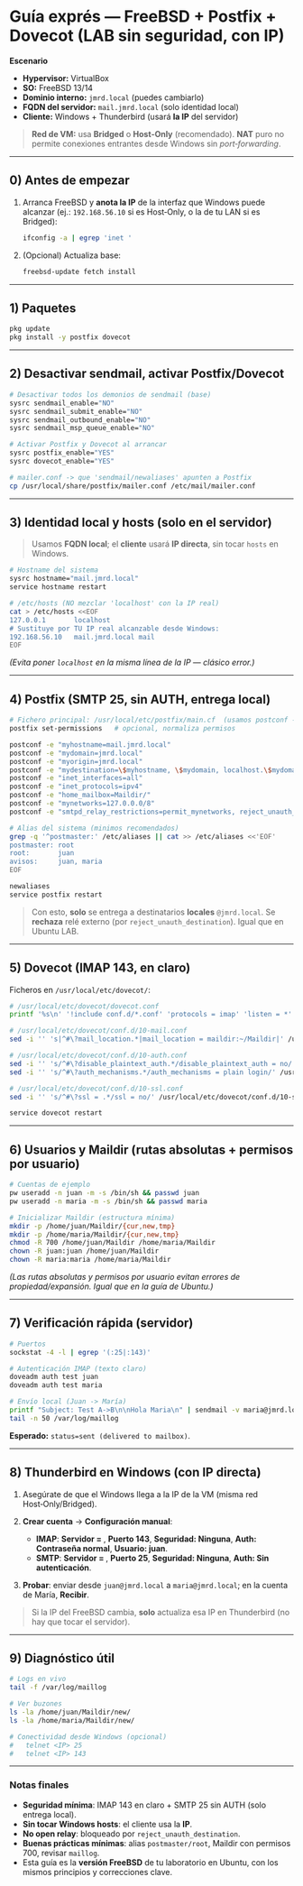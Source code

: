 # Guía exprés — FreeBSD + Postfix + Dovecot (LAB sin seguridad, con IP)

**Escenario**

* **Hypervisor:** VirtualBox
* **SO:** FreeBSD 13/14
* **Dominio interno:** `jmrd.local` (puedes cambiarlo)
* **FQDN del servidor:** `mail.jmrd.local` (solo identidad local)
* **Cliente:** Windows + Thunderbird (usará **la IP** del servidor)

> **Red de VM:** usa **Bridged** o **Host‑Only** (recomendado). **NAT** puro no permite conexiones entrantes desde Windows sin *port‑forwarding*.

---

## 0) Antes de empezar

1. Arranca FreeBSD y **anota la IP** de la interfaz que Windows puede alcanzar (ej.: `192.168.56.10` si es Host‑Only, o la de tu LAN si es Bridged):

   ```sh
   ifconfig -a | egrep 'inet '
   ```
2. (Opcional) Actualiza base:

   ```sh
   freebsd-update fetch install
   ```

---

## 1) Paquetes

```sh
pkg update
pkg install -y postfix dovecot
```

---

## 2) Desactivar sendmail, activar Postfix/Dovecot

```sh
# Desactivar todos los demonios de sendmail (base)
sysrc sendmail_enable="NO"
sysrc sendmail_submit_enable="NO"
sysrc sendmail_outbound_enable="NO"
sysrc sendmail_msp_queue_enable="NO"

# Activar Postfix y Dovecot al arrancar
sysrc postfix_enable="YES"
sysrc dovecot_enable="YES"

# mailer.conf -> que 'sendmail/newaliases' apunten a Postfix
cp /usr/local/share/postfix/mailer.conf /etc/mail/mailer.conf
```

---

## 3) Identidad local y hosts (solo en el **servidor**)

> Usamos **FQDN local**; el **cliente** usará **IP directa**, sin tocar `hosts` en Windows.

```sh
# Hostname del sistema
sysrc hostname="mail.jmrd.local"
service hostname restart

# /etc/hosts (NO mezclar 'localhost' con la IP real)
cat > /etc/hosts <<EOF
127.0.0.1       localhost
# Sustituye por TU IP real alcanzable desde Windows:
192.168.56.10   mail.jmrd.local mail
EOF
```

*(Evita poner `localhost` en la misma línea de la IP — clásico error.)* 

---

## 4) Postfix (SMTP 25, sin AUTH, entrega local)

```sh
# Fichero principal: /usr/local/etc/postfix/main.cf  (usamos postconf -e)
postfix set-permissions   # opcional, normaliza permisos

postconf -e "myhostname=mail.jmrd.local"
postconf -e "mydomain=jmrd.local"
postconf -e "myorigin=jmrd.local"
postconf -e "mydestination=\$myhostname, \$mydomain, localhost.\$mydomain, localhost"
postconf -e "inet_interfaces=all"
postconf -e "inet_protocols=ipv4"
postconf -e "home_mailbox=Maildir/"
postconf -e "mynetworks=127.0.0.0/8"
postconf -e "smtpd_relay_restrictions=permit_mynetworks, reject_unauth_destination"

# Alias del sistema (minimos recomendados)
grep -q '^postmaster:' /etc/aliases || cat >> /etc/aliases <<'EOF'
postmaster: root
root:       juan
avisos:     juan, maria
EOF

newaliases
service postfix restart
```

> Con esto, **solo** se entrega a destinatarios **locales** `@jmrd.local`. Se **rechaza** relé externo (por `reject_unauth_destination`). Igual que en Ubuntu LAB. 

---

## 5) Dovecot (IMAP 143, en claro)

Ficheros en `/usr/local/etc/dovecot/`:

```sh
# /usr/local/etc/dovecot/dovecot.conf
printf '%s\n' '!include conf.d/*.conf' 'protocols = imap' 'listen = *' > /usr/local/etc/dovecot/dovecot.conf

# /usr/local/etc/dovecot/conf.d/10-mail.conf
sed -i '' 's|^#\?mail_location.*|mail_location = maildir:~/Maildir|' /usr/local/etc/dovecot/conf.d/10-mail.conf

# /usr/local/etc/dovecot/conf.d/10-auth.conf
sed -i '' 's/^#\?disable_plaintext_auth.*/disable_plaintext_auth = no/' /usr/local/etc/dovecot/conf.d/10-auth.conf
sed -i '' 's/^#\?auth_mechanisms.*/auth_mechanisms = plain login/' /usr/local/etc/dovecot/conf.d/10-auth.conf

# /usr/local/etc/dovecot/conf.d/10-ssl.conf
sed -i '' 's/^#\?ssl = .*/ssl = no/' /usr/local/etc/dovecot/conf.d/10-ssl.conf

service dovecot restart
```

---

## 6) Usuarios y Maildir (rutas absolutas + permisos por usuario)

```sh
# Cuentas de ejemplo
pw useradd -n juan -m -s /bin/sh && passwd juan
pw useradd -n maria -m -s /bin/sh && passwd maria

# Inicializar Maildir (estructura mínima)
mkdir -p /home/juan/Maildir/{cur,new,tmp}
mkdir -p /home/maria/Maildir/{cur,new,tmp}
chmod -R 700 /home/juan/Maildir /home/maria/Maildir
chown -R juan:juan /home/juan/Maildir
chown -R maria:maria /home/maria/Maildir
```

*(Las rutas absolutas y permisos por usuario evitan errores de propiedad/expansión. Igual que en la guía de Ubuntu.)* 

---

## 7) Verificación rápida (servidor)

```sh
# Puertos
sockstat -4 -l | egrep '(:25|:143)'

# Autenticación IMAP (texto claro)
doveadm auth test juan
doveadm auth test maria

# Envío local (Juan -> María)
printf "Subject: Test A->B\n\nHola Maria\n" | sendmail -v maria@jmrd.local
tail -n 50 /var/log/maillog
```

**Esperado:** `status=sent (delivered to mailbox)`.

---

## 8) Thunderbird en Windows (con **IP** directa)

1. Asegúrate de que el Windows llega a la IP de la VM (misma red Host‑Only/Bridged).
2. **Crear cuenta** → **Configuración manual**:

   * **IMAP**: **Servidor = <IP de la VM>**, **Puerto 143**, **Seguridad: Ninguna**, **Auth: Contraseña normal**, **Usuario: juan**.
   * **SMTP**: **Servidor = <IP de la VM>**, **Puerto 25**, **Seguridad: Ninguna**, **Auth: Sin autenticación**.
3. **Probar**: enviar desde `juan@jmrd.local` a `maria@jmrd.local`; en la cuenta de María, **Recibir**.

> Si la IP del FreeBSD cambia, **solo** actualiza esa IP en Thunderbird (no hay que tocar el servidor).

---

## 9) Diagnóstico útil

```sh
# Logs en vivo
tail -f /var/log/maillog

# Ver buzones
ls -la /home/juan/Maildir/new/
ls -la /home/maria/Maildir/new/

# Conectividad desde Windows (opcional)
#   telnet <IP> 25
#   telnet <IP> 143
```

---

### Notas finales

* **Seguridad mínima**: IMAP 143 en claro + SMTP 25 sin AUTH (solo entrega local).
* **Sin tocar Windows hosts**: el cliente usa la **IP**.
* **No open relay**: bloqueado por `reject_unauth_destination`.
* **Buenas prácticas mínimas**: alias `postmaster/root`, Maildir con permisos 700, revisar `maillog`.
* Esta guía es la **versión FreeBSD** de tu laboratorio en Ubuntu, con los mismos principios y correcciones clave. 
